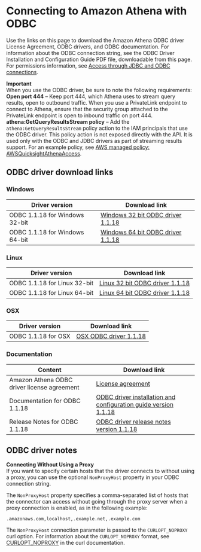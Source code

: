 # Connecting to Amazon Athena with ODBC<a name="connect-with-odbc"></a>

Use the links on this page to download the Amazon Athena ODBC driver License Agreement, ODBC drivers, and ODBC documentation\. For information about the ODBC connection string, see the ODBC Driver Installation and Configuration Guide PDF file, downloadable from this page\. For permissions information, see [Access through JDBC and ODBC connections](policy-actions.md)\.

**Important**  
When you use the ODBC driver, be sure to note the following requirements:  
**Open port 444** – Keep port 444, which Athena uses to stream query results, open to outbound traffic\. When you use a PrivateLink endpoint to connect to Athena, ensure that the security group attached to the PrivateLink endpoint is open to inbound traffic on port 444\. 
**athena:GetQueryResultsStream policy** – Add the `athena:GetQueryResultsStream` policy action to the IAM principals that use the ODBC driver\. This policy action is not exposed directly with the API\. It is used only with the ODBC and JDBC drivers as part of streaming results support\. For an example policy, see [AWS managed policy: AWSQuicksightAthenaAccess](managed-policies.md#awsquicksightathenaaccess-managed-policy)\. 

## ODBC driver download links<a name="connect-with-odbc-driver-and-documentation-download-links"></a>

### Windows<a name="connect-with-odbc-windows"></a>


| Driver version | Download link | 
| --- | --- | 
| ODBC 1\.1\.18 for Windows 32\-bit | [Windows 32 bit ODBC driver 1\.1\.18](https://s3.amazonaws.com/athena-downloads/drivers/ODBC/SimbaAthenaODBC_1.1.18.1000/Windows/SimbaAthena_1.1.18.1000_32-bit.msi) | 
| ODBC 1\.1\.18 for Windows 64\-bit | [Windows 64 bit ODBC driver 1\.1\.18](https://s3.amazonaws.com/athena-downloads/drivers/ODBC/SimbaAthenaODBC_1.1.18.1000/Windows/SimbaAthena_1.1.18.1000_64-bit.msi) | 

### Linux<a name="connect-with-odbc-linux"></a>


| Driver version | Download link | 
| --- | --- | 
| ODBC 1\.1\.18 for Linux 32\-bit | [Linux 32 bit ODBC driver 1\.1\.18](https://s3.amazonaws.com/athena-downloads/drivers/ODBC/SimbaAthenaODBC_1.1.18.1000/Linux/simbaathena-1.1.18.1000-1.i686.rpm) | 
| ODBC 1\.1\.18 for Linux 64\-bit | [Linux 64 bit ODBC driver 1\.1\.18](https://s3.amazonaws.com/athena-downloads/drivers/ODBC/SimbaAthenaODBC_1.1.18.1000/Linux/simbaathena-1.1.18.1000-1.x86_64.rpm) | 

### OSX<a name="connect-with-odbc-osx"></a>


| Driver version | Download link | 
| --- | --- | 
| ODBC 1\.1\.18 for OSX | [OSX ODBC driver 1\.1\.18](https://s3.amazonaws.com/athena-downloads/drivers/ODBC/SimbaAthenaODBC_1.1.18.1000/OSX/SimbaAthena_1.1.18.1000.dmg) | 

### Documentation<a name="connect-with-odbc-driver-documentation"></a>


| Content | Download link | 
| --- | --- | 
| Amazon Athena ODBC driver license agreement |  [License agreement](https://s3.amazonaws.com/athena-downloads/agreement/ODBC/Amazon+Athena+ODBC+Driver+License+Agreement.pdf)  | 
| Documentation for ODBC 1\.1\.18 | [ODBC driver installation and configuration guide version 1\.1\.18](https://s3.amazonaws.com/athena-downloads/drivers/ODBC/SimbaAthenaODBC_1.1.18.1000/docs/Simba+Amazon+Athena+ODBC+Connector+Install+and+Configuration+Guide.pdf) | 
| Release Notes for ODBC 1\.1\.18 | [ODBC driver release notes version 1\.1\.18](https://s3.amazonaws.com/athena-downloads/drivers/ODBC/SimbaAthenaODBC_1.1.18.1000/docs/release-notes.txt) | 

## ODBC driver notes<a name="connect-with-odbc-configuration"></a>

**Connecting Without Using a Proxy**  
If you want to specify certain hosts that the driver connects to without using a proxy, you can use the optional `NonProxyHost` property in your ODBC connection string\.

The `NonProxyHost` property specifies a comma\-separated list of hosts that the connector can access without going through the proxy server when a proxy connection is enabled, as in the following example:

```
.amazonaws.com,localhost,.example.net,.example.com
```

The `NonProxyHost` connection parameter is passed to the `CURLOPT_NOPROXY` curl option\. For information about the `CURLOPT_NOPROXY` format, see [CURLOPT\_NOPROXY](https://curl.se/libcurl/c/CURLOPT_NOPROXY.html) in the curl documentation\. 